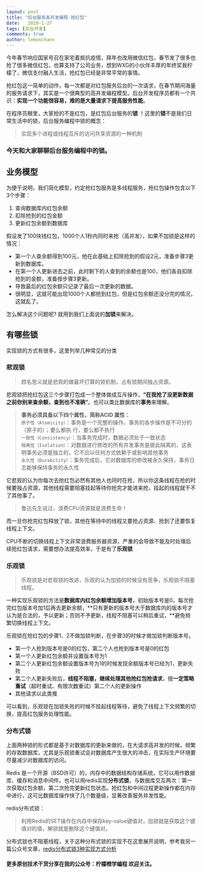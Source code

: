 ```yaml
---
layout: post
title: "后台服务高并发编程-抢红包"
date:   2020-1-27
tags: [后台开发]
comments: true
author: lemonchann
---
```


今年春节响应国家号召在家宅着抵抗疫情，拜年也改用微信红包，春节发了很多也抢了很多微信红包，也算支持了公司业务，想到WXG的小伙伴丰厚的年终奖我柠檬了，微信支付融入生活，抢红包已经是非常平常的事情。

抢红包这一简单的动作，每一次都是对红包服务后台的一次请求，在春节期间海量的服务请求下，其实是一个很典型的高并发编程模型。后台开发程序员都有一个共识：**实现一个功能很容易，难的是大量请求下提高服务性能**。

在程序员眼里，大家抢的不是红包，是红包后台服务的**锁** ！这里的**锁**不是我们日常生活中的锁，后台服务编程中锁的概念：

> 实现多个进程或线程互斥的访问共享资源的一种机制

### 今天和大家聊聊后台服务编程中的锁。

## 业务模型

为便于说明，我们简化模型，约定抢红包服务是多线程服务，抢红包操作包含以下3个步骤：

1. 查询数据库内红包余额
2. 扣除抢到的红包金额
3. 更新红包余额到数据库

假设发了100块钱红包，1000个人1秒内同时来抢（高并发），如果不加锁是这样的情况：

- 第一个人查余额得到100元，他在此基础上扣除抢到的假设2元，准备步骤3更新到数据库。
- 在第一个人更新进去之前，此时剩下的人查到的余额也是100，他们各自扣除抢到的金额，准备按步骤3更新。
- 导致最后的红包余额只记录了最后一次更新的数据。
- 很明显，这就可能出现1000个人都抢到红包，但是红包余额还没分完的情况，这就乱了。

怎么解决这个问题呢? 就用到我们上面说的**加锁**来解决。



## 有哪些锁

实现锁的方式有很多，这里列举几种常见的分类

### 悲观锁

>  顾名思义就是悲观的做最坏打算的锁机制，占有锁期间独占资源。

悲观锁把抢红包这三个步骤打包成一个整体做成互斥操作，**“在我抢了没更新数据之前你别来查余额，查到也不准确”**。也可以类比数据库的**事务**来理解。

> **事务必须具备以下四个属性，简称ACID 属性：**  
> `原子性（Atomicity）`：事务是一个完整的操作。事务的各步操作是不可分的（原子的）；要么都执 行，要么都不执行   
> `一致性（Consistency）`：当事务完成时，数据必须处于一致状态   
> `隔离性（Isolation）`：对数据进行修改的所有并发事务是彼此隔离的，这表明事务必须是独立的，它不应以任何方式依赖于或影响其他事务   
> `永久性（Durability）`：事务完成后，它对数据库的修改被永久保持，事务日志能够保持事务的永久性    

它悲观的认为你每次去抢红包必然有其他人也同时在抢，所以你这条线程在抢的时候要独占资源，其他线程需要阻塞挂起等待你抢完才能进来抢，挂起的线程就干不了其他事了。

> 鲁迅先生说过，浪费CPU资源就是浪费生命！

而一旦你抢完红包释放了锁，其他在等待中的线程又要抢占资源、抢到了还要恢复线程上下文。

CPU不断的切换线程上下文非常浪费服务器资源，严重的会导致不能及时处理后续抢红包请求，需要想办法提高效率，于是有了**乐观锁**

### 乐观锁

> 乐观锁是对悲观锁的改进，乐观的认为加锁的时候没有竞争，乐观锁不阻塞线程。

一种实现乐观锁的方法是**数据库内红包余额增加版本号**，初始版本号是0，每次抢完红包版本号加1后再去更新余额，**只有更新的版本号大于数据库内的版本号才认为是合法的，予以更新；否则不予更新，线程不阻塞可以稍后重试，**避免频繁切换线程上下文。

乐观锁在抢红包的步骤1、2不做加锁判断，在步骤3的时候才做加锁判断版本号。

- 第一个人抢到版本号是0的红包，第二个人也抢到版本号是0的红包
- 第一个人更新红包余额并设置版本号为1
- 第二个人更新红包余额设置版本号为1的时候发现余额版本号已经为1，更新失败
- 第二个人更新失败后，**线程不阻塞，继续处理其他抢红包抢请求**，按**一定策略重试**（超时重试、有限次数重试）第二个人的更新操作
- 其他请求以此类推

可以看到，乐观锁在加锁失败的时候不挂起线程等待，避免了线程上下文频繁的切换，提高红包服务处理性能。

### 分布式锁

上面两种锁的形式都是基于对数据库的更新来做的，在大请求高并发的时候，频繁的存取数据库，尤其是乐观锁重试会对数据库产生很大的冲击，在实际生产环境要尽量减少对数据库的访问。

Redis 是一个开源（BSD许可）的，内存中的数据结构存储系统，它可以用作数据库、缓存和消息中间件。也可以用redis实现**分布式锁**，与数据库交互两次：第一次获取红包余额，第二次抢完更新红包状态。抢红包和中间过程更新操作都在内存中进行，这可比数据库操作快了几个数量级，显著改善服务并发性能。

redis分布式锁：

> 利用Redis的SET操作在内存中保存key-value键值对，加锁就是获取这个键值对的值，解锁就是删除这个键值对。

分布式锁也不阻塞线程，关于这种分布式锁的实现不在这里展开说明，参考我另一篇公众号文章，[redis分布式锁3种实现方式分析](1)

#### 更多原创技术干货分享在我的公众号：柠檬橙学编程 欢迎关注。 

